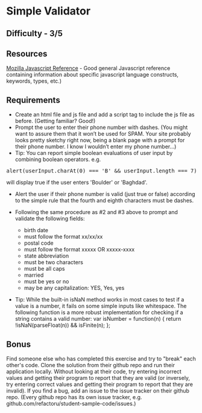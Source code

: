 # Simple Validator

## Difficulty - 3/5

## Resources
[Mozilla Javascript Reference](https://developer.mozilla.org/en-US/docs/Web/JavaScript/Reference) - Good general Javascript reference containing information about specific javascript language constructs, keywords, types, etc.)

## Requirements
- Create an html file and js file and add a script tag to include the js file as before. (Getting familiar? Good!)
- Prompt the user to enter their phone number with dashes. (You might want to assure them that it won’t be used for SPAM. 
Your site probably looks pretty sketchy right now, being a blank page with a prompt for their phone number. I know I wouldn’t enter my phone number...)
- Tip: You can report simple boolean evaluations of user input by combining boolean operators. 
e.g. 
<pre>
alert(userInput.charAt(0) === 'B' && userInput.length === 7)</pre> will display true if the user enters 'Boulder' or 'Baghdad'.


- Alert the user if their phone number is valid (just true or false) according to the simple rule that the fourth and eighth characters must be dashes.

- Following the same procedure as #2 and #3 above to prompt and validate the following fields:

    - birth date
    - must follow the format xx/xx/xx
    - postal code
    - must follow the format xxxxx OR xxxxx-xxxx
    - state abbreviation
    - must be two characters
    - must be all caps
    - married
    - must be yes or no
    - may be any capitalization: YES, Yes, yes
- Tip: While the built-in isNaN method works in most cases to test if a value is a number, it fails on some simple inputs like whitespace. The following 
function is a more robust implementation for checking if a string contains a valid number: var isNumber = function(n) { return !isNaN(parseFloat(n)) && isFinite(n); };

## Bonus
Find someone else who has completed this exercise and try to "break" each other's code. Clone the solution from their github repo and run their application locally. 
Without looking at their code, try entering incorrect values and getting their program to report that they are valid (or inversely, try entering correct values and getting their program to report that they are invalid). If you find a bug, add an issue to the issue tracker on their github repo. (Every github repo has its own issue tracker, e.g. github.com/refactoru/student-sample-code/issues.)